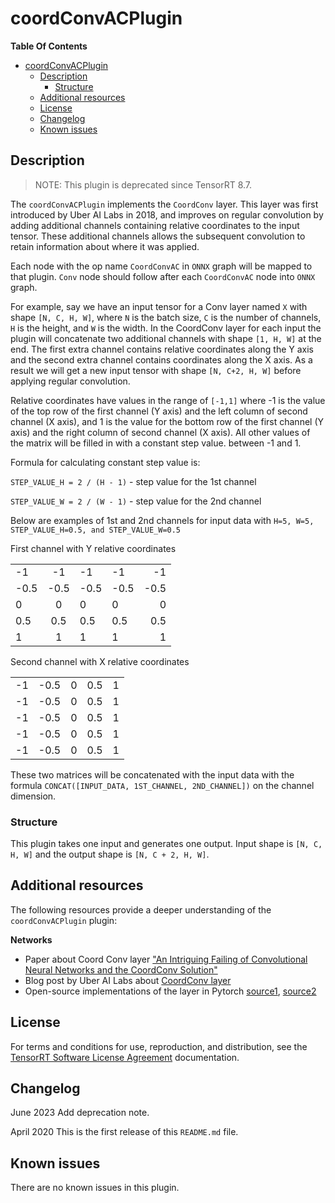 # coordConvACPlugin

**Table Of Contents**
- [coordConvACPlugin](#coordconvacplugin)
  - [Description](#description)
    - [Structure](#structure)
  - [Additional resources](#additional-resources)
  - [License](#license)
  - [Changelog](#changelog)
  - [Known issues](#known-issues)

## Description

> NOTE: This plugin is deprecated since TensorRT 8.7.

The `coordConvACPlugin` implements the `CoordConv` layer. This layer was first introduced by Uber AI Labs in 2018, and improves on regular convolution by adding additional channels containing relative coordinates to the input tensor. These additional channels allows the subsequent convolution to retain information about where it was applied.

Each node with the op name `CoordConvAC` in `ONNX` graph will be mapped to that plugin. `Conv` node should follow after each `CoordConvAC` node into `ONNX` graph. 

For example, say we have an input tensor for a Conv layer named `X` with shape `[N, C, H, W]`, where `N` is the batch size, `C` is the number of channels, `H` is the height, and `W` is the width. In the CoordConv layer for each input the plugin will concatenate two additional channels with shape `[1, H, W]` at the end. The first extra channel contains relative coordinates along the Y axis and the second extra channel contains coordinates along the X axis. As a result we will get a new input tensor with shape `[N, C+2, H, W]` before applying regular convolution.

Relative coordinates have values in the range of `[-1,1]` where -1 is the value of the top row of the first channel (Y axis) and the left column of second channel (X axis), and 1 is the value for the bottom row of the first channel (Y axis) and the right column of second channel (X axis). All other values of the matrix will be filled in with a constant step value. between -1 and 1.

Formula for calculating constant step value is:

`STEP_VALUE_H = 2 / (H - 1)` - step value for the 1st channel

`STEP_VALUE_W = 2 / (W - 1)` - step value for the 2nd channel

Below are examples of 1st and 2nd channels for input data with `H=5, W=5, STEP_VALUE_H=0.5, and STEP_VALUE_W=0.5`

First channel with Y relative coordinates

| | | | | | 
| ------------- |:-------------:| -----|-------------| -----:|
| -1	| -1	| -1	| -1	| -1 |
| -0.5 | 	-0.5 | 	-0.5 | 	-0.5 | 	-0.5 | 
| 0 | 	0 | 	0 | 	0 | 	0 | 
| 0.5 | 	0.5 | 	0.5 | 	0.5 | 	0.5 | 
| 1 | 	1 | 	1 | 	1 | 	1 | 

Second channel with X relative coordinates

|     |     |     |     |     | 
| ------------- |:-------------:| -----|-------------| -----:|
| -1	| -0.5	| 0	| 0.5	| 1 |
|  -1 | 	-0.5 | 	0 | 	0.5 | 	1 | 
|  -1 | 	-0.5 | 	0 | 	0.5 | 	1 | 
|  -1 | 	-0.5 | 	0 | 	0.5 | 	1 | 
|  -1 | 	-0.5 | 	0 | 	0.5 | 	1 | 

These two matrices will be concatenated with the input data with the formula `CONCAT([INPUT_DATA, 1ST_CHANNEL, 2ND_CHANNEL])` on the channel dimension.

  
### Structure

This plugin takes one input and generates one output. Input shape is `[N, C, H, W]` and the output shape is `[N, C + 2, H, W]`.

## Additional resources

The following resources provide a deeper understanding of the `coordConvACPlugin` plugin:

**Networks**  
- Paper about Coord Conv layer ["An Intriguing Failing of Convolutional Neural Networks and the CoordConv Solution"](https://arxiv.org/abs/1807.03247)    
- Blog post by Uber AI Labs about [CoordConv layer](https://eng.uber.com/coordconv/)
- Open-source implementations of the layer in Pytorch [source1](https://github.com/walsvid/CoordConv), [source2](https://github.com/mkocabas/CoordConv-pytorch)

## License

For terms and conditions for use, reproduction, and distribution, see the [TensorRT Software License Agreement](https://docs.nvidia.com/deeplearning/sdk/tensorrt-sla/index.html) 
documentation.


## Changelog

June 2023
Add deprecation note.

April 2020
This is the first release of this `README.md` file.


## Known issues

There are no known issues in this plugin.
